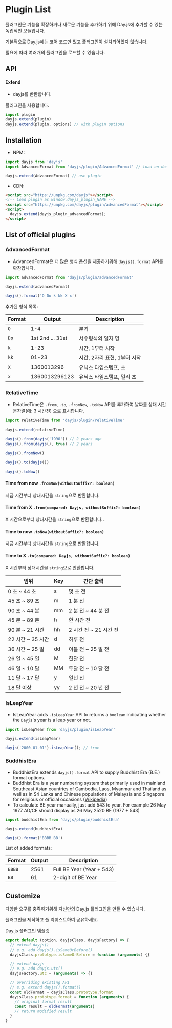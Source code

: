 # Plugin List

플러그인은 기능을 확장하거나 새로운 기능을 추가하기 위해 Day.js에 추가할 수 있는 독립적인 모듈입니다.

기본적으로 Day.js에는 코어 코드만 있고 플러그인이 설치되어있지 않습니다.

필요에 따라 여러개의 플러그인을 로드할 수 있습니다.

## API

#### Extend

* dayjs를 반환합니다.

플러그인을 사용합니다.

```js
import plugin
dayjs.extend(plugin)
dayjs.extend(plugin, options) // with plugin options
```

## Installation

* NPM:

```javascript
import dayjs from 'dayjs'
import AdvancedFormat from 'dayjs/plugin/AdvancedFormat' // load on demand

dayjs.extend(AdvancedFormat) // use plugin
```

* CDN:
```html
<script src="https://unpkg.com/dayjs"></script>
<!-- Load plugin as window.dayjs_plugin_NAME -->
<script src="https://unpkg.com/dayjs/plugin/advancedFormat"></script>
<script>
  dayjs.extend(dayjs_plugin_advancedFormat);
</script>
```

## List of official plugins

### AdvancedFormat
 - AdvancedFormat은 더 많은 형식 옵션을 제공하기위해 `dayjs().format` API를 확장합니다.

```javascript
import advancedFormat from 'dayjs/plugin/advancedFormat'

dayjs.extend(advancedFormat)

dayjs().format('Q Do k kk X x')
```

추가된 형식 목록:

| Format | Output           | Description                           |
| ------ | ---------------- | ------------------------------------- |
| `Q`    | 1-4              | 분기                                  |
| `Do`   | 1st 2nd ... 31st | 서수형식의 일자 명                     |
| `k`    | 1-23             | 시간, 1부터 시작                      |
| `kk`   | 01-23            | 시간, 2자리 표현, 1부터 시작           |
| `X`    | 1360013296       | 유닉스 타임스템프, 초                  |
| `x`    | 1360013296123    | 유닉스 타임스탬프, 밀리 초             |

### RelativeTime
 - RelativeTime은 `.from`, `.to`, `.fromNow`, `.toNow` API를 추가하여 날짜를 상대 시간 문자열(에: 3 시간전) 으로 표시합니다.

```javascript
import relativeTime from 'dayjs/plugin/relativeTime'

dayjs.extend(relativeTime)

dayjs().from(dayjs('1990')) // 2 years ago
dayjs().from(dayjs(), true) // 2 years

dayjs().fromNow()

dayjs().to(dayjs())

dayjs().toNow()
```

#### Time from now `.fromNow(withoutSuffix?: boolean)`

지금 시간부터 상대시간을 `string`으로 반환합니다.

#### Time from X  `.from(compared: Dayjs, withoutSuffix?: boolean)`

X 시간으로부터 상대시간을 `string`으로 반환합니다..

#### Time to now `.toNow(withoutSuffix?: boolean)`

지금 시간부터 상대시간을 `string`으로 반환합니다.

#### Time to X  `.to(compared: Dayjs, withoutSuffix?: boolean)`

X 시간부터 상대시간을 `string`으로 반환합니다.

| 범위              | Key  | 간단 출력              |
| ----------------- | ---- | --------------------- |
| 0 초 ~ 44 초      | s    | 몇 초 전               |
| 45 초 ~ 89 초     | m    | 1 분 전                |
| 90 초 ~ 44 분     | mm   | 2 분 전 ~ 44 분 전     |
| 45 분 ~ 89 분     | h    | 한 시간 전             |
| 90 분 ~ 21 시간   | hh   | 2 시간 전 ~ 21 시간 전  |
| 22 시간 ~ 35 시간 | d    | 하루 전                |
| 36 시간 ~ 25 일   | dd   | 이틀 전 ~ 25 일 전     |
| 26 일 ~ 45 일     | M    | 한달 전                |
| 46 일 ~ 10 달     | MM   | 두달 전 ~ 10 달 전     |
| 11 달 ~ 17 달     | y    | 일년 전                |
| 18 달 이상        | yy   | 2 년 전 ~ 20 년 전     |

### IsLeapYear
 - IsLeapYear adds `.isLeapYear` API to returns a `boolean` indicating whether the `Dayjs`'s year is a leap year or not.

```javascript
import isLeapYear from 'dayjs/plugin/isLeapYear'

dayjs.extend(isLeapYear)

dayjs('2000-01-01').isLeapYear(); // true
```

### BuddhistEra
- BuddhistEra extends `dayjs().format` API to supply Buddhist Era (B.E.) format options.
- Buddhist Era is a year numbering system that primarily used in  mainland Southeast Asian countries of Cambodia, Laos, Myanmar and Thailand as well as in Sri Lanka and Chinese populations of Malaysia and Singapore for religious or official occasions ([Wikipedia](https://en.wikipedia.org/wiki/Buddhist_calendar))
- To calculate BE year manually, just add 543 to year. For example 26 May 1977 AD/CE should display as 26 May 2520 BE (1977 + 543)

```javascript
import buddhistEra from 'dayjs/plugin/buddhistEra'

dayjs.extend(buddhistEra)

dayjs().format('BBBB BB')
```

List of added formats:

| Format | Output           | Description                           |
| ------ | ---------------- | ------------------------------------- |
| `BBBB` | 2561             | Full BE Year (Year + 543)             |
| `BB`   | 61               | 2-digit of BE Year                    |

## Customize

다양한 요구를 충족하기위해 자신만의 Day.js 플러그인을 만들 수 있습니다.

플러그인을 제작하고 풀 리퀘스트하여 공유하세요.

Day.js 플러그인 템플릿
```javascript
export default (option, dayjsClass, dayjsFactory) => {
  // extend dayjs()
  // e.g. add dayjs().isSameOrBefore()
  dayjsClass.prototype.isSameOrBefore = function (arguments) {}

  // extend dayjs
  // e.g. add dayjs.utc()
  dayjsFactory.utc = (arguments) => {}

  // overriding existing API
  // e.g. extend dayjs().format()
  const oldFormat = dayjsClass.prototype.format
  dayjsClass.prototype.format = function (arguments) {
    // original format result
    const result = oldFormat(arguments)
    // return modified result
  }
}
```
